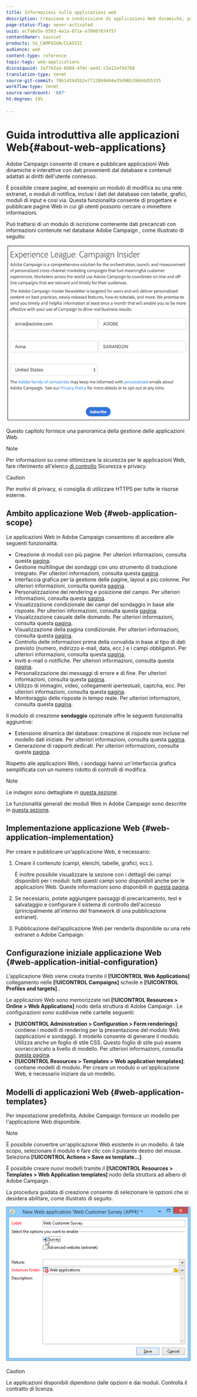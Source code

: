 ```yaml
---
title: Informazioni sulle applicazioni web
description: Creazione e condivisione di applicazioni Web dinamiche, pagine di destinazione e sondaggi.
page-status-flag: never-activated
uuid: acfa6e5e-b503-4a1a-871e-e70007874f57
contentOwner: sauviat
products: SG_CAMPAIGN/CLASSIC
audience: web
content-type: reference
topic-tags: web-applications
discoiquuid: 3af763ad-6b0d-4f4c-aed1-c5e12efd4760
translation-type: tm+mt
source-git-commit: 70b143445b2e77128b9404e35d96b39694d55335
workflow-type: tm+mt
source-wordcount: '687'
ht-degree: 19%

---
```



# Guida introduttiva alle applicazioni Web{#about-web-applications}

 Adobe Campaign consente di creare e pubblicare applicazioni Web dinamiche e interattive con dati provenienti dal database e contenuti adattati ai diritti dell&#39;utente connesso.

È possibile creare pagine, ad esempio un modulo di modifica su una rete extranet, o moduli di notifica, inclusi i dati del database con tabelle, grafici, moduli di input e così via. Questa funzionalità consente di progettare e pubblicare pagine Web in cui gli utenti possono cercare o immettere informazioni.

Può trattarsi di un modulo di iscrizione contenente dati precaricati con informazioni contenute nel database Adobe Campaign , come illustrato di seguito:

![](assets/webapp_form_sample.png)

Questo capitolo fornisce una panoramica della gestione delle applicazioni Web.

>[!NOTE]
>
>Per informazioni su come ottimizzare la sicurezza per le applicazioni Web, fare riferimento all&#39;elenco [di controllo](https://helpx.adobe.com/it/campaign/kb/acc-security.html) Sicurezza e privacy.

>[!CAUTION]
>
>Per motivi di privacy, si consiglia di utilizzare HTTPS per tutte le risorse esterne.

## Ambito applicazione Web {#web-application-scope}

Le applicazioni Web in  Adobe Campaign consentono di accedere alle seguenti funzionalità:

* Creazione di moduli con più pagine. Per ulteriori informazioni, consulta questa [pagina](../../web/using/about-web-forms.md).
* Gestione multilingue dei sondaggi con uno strumento di traduzione integrato. Per ulteriori informazioni, consulta questa [pagina](../../web/using/translating-a-web-application.md).
* Interfaccia grafica per la gestione delle pagine, layout a più colonne. Per ulteriori informazioni, consulta questa [pagina](../../web/using/designing-a-web-application.md).
* Personalizzazione del rendering e posizione del campo. Per ulteriori informazioni, consulta questa [pagina](../../web/using/editing-content.md#adding-personalization-content).
* Visualizzazione condizionale dei campi del sondaggio in base alle risposte. Per ulteriori informazioni, consulta questa [pagina](../../web/using/form-rendering.md#defining-fields-conditional-display).
* Visualizzazione casuale delle domande. Per ulteriori informazioni, consulta questa [pagina](../../web/using/building-a-survey.md#adding-questions).
* Visualizzazione della pagina condizionale. Per ulteriori informazioni, consulta questa [pagina](../../web/using/defining-web-forms-page-sequencing.md#conditional-page-display).
* Controllo delle informazioni prima della convalida in base al tipo di dati previsto (numero, indirizzo e-mail, data, ecc.) e i campi obbligatori. Per ulteriori informazioni, consulta questa [pagina](../../web/using/form-rendering.md#defining-control-settings).
* Inviti e-mail o notifiche. Per ulteriori informazioni, consulta questa [pagina](../../web/using/publishing-a-web-form.md#delivering-a-form-via-email).
* Personalizzazione dei messaggi di errore e di fine. Per ulteriori informazioni, consulta questa [pagina](../../web/using/defining-web-forms-properties.md#setting-up-an-error-page).
* Utilizzo di immagini, video, collegamenti ipertestuali, captcha, ecc. Per ulteriori informazioni, consulta questa [pagina](../../web/using/editing-content.md).
* Monitoraggio delle risposte in tempo reale. Per ulteriori informazioni, consulta questa [pagina](../../web/using/publish--track-and-use-collected-data.md#response-tracking).

Il modulo di creazione **sondaggio** opzionale offre le seguenti funzionalità aggiuntive:

* Estensione dinamica del database: creazione di risposte non incluse nel modello dati iniziale. Per ulteriori informazioni, consulta questa [pagina](../../web/using/managing-answers.md#storing-collected-answers).
* Generazione di rapporti dedicati. Per ulteriori informazioni, consulta questa [pagina](../../web/using/publish--track-and-use-collected-data.md#reports-on-surveys).

Rispetto alle applicazioni Web, i sondaggi hanno un&#39;interfaccia grafica semplificata con un numero ridotto di controlli di modifica.

>[!NOTE]
>
>Le indagini sono dettagliate in [questa sezione](../../web/using/about-surveys.md).
>
>Le funzionalità generali dei moduli Web in  Adobe Campaign sono descritte in [questa sezione](../../web/using/about-web-forms.md).

## Implementazione applicazione Web {#web-application-implementation}

Per creare e pubblicare un&#39;applicazione Web, è necessario:

1. Creare il contenuto (campi, elenchi, tabelle, grafici, ecc.).

   È inoltre possibile visualizzare la sezione con i dettagli dei campi disponibili per i moduli: tutti questi campi sono disponibili anche per le applicazioni Web. Queste informazioni sono disponibili in [questa pagina](../../web/using/adding-fields-to-a-web-form.md).

1. Se necessario, potete aggiungere passaggi di precaricamento, test e salvataggio e configurare il sistema di controllo dell&#39;accesso (principalmente all&#39;interno del framework di una pubblicazione extranet).
1. Pubblicazione dell’applicazione Web per renderla disponibile su una rete extranet o  Adobe Campaign.

## Configurazione iniziale applicazione Web {#web-application-initial-configuration}

L&#39;applicazione Web viene creata tramite il **[!UICONTROL Web Applications]** collegamento nelle **[!UICONTROL Campaigns]** schede e **[!UICONTROL Profiles and targets]** .

Le applicazioni Web sono memorizzate nel **[!UICONTROL Resources > Online > Web Applications]** nodo della struttura di Adobe Campaign . Le configurazioni sono suddivise nelle cartelle seguenti:

* **[!UICONTROL Administration > Configuration > Form renderings]**: contiene i modelli di rendering per la presentazione del modulo Web (applicazioni e sondaggi). Il modello consente di generare il modulo. Utilizza anche un foglio di stile CSS. Questo foglio di stile può essere sovraccaricato a livello di modello. Per ulteriori informazioni, consulta [questa pagina](../../web/using/form-rendering.md#selecting-the-form-rendering-template).
* **[!UICONTROL Resources > Templates > Web application templates]**: contiene modelli di modulo. Per creare un modulo o un&#39;applicazione Web, è necessario iniziare da un modello.

## Modelli di applicazioni Web {#web-application-templates}

Per impostazione predefinita,  Adobe Campaign fornisce un modello per l&#39;applicazione Web disponibile.

>[!NOTE]
>
>È possibile convertire un&#39;applicazione Web esistente in un modello. A tale scopo, selezionare il modulo e fare clic con il pulsante destro del mouse. Seleziona **[!UICONTROL Actions > Save as template...]**.

È possibile creare nuovi modelli tramite il **[!UICONTROL Resources > Templates > Web Application templates]** nodo della struttura ad albero di Adobe Campaign .

La procedura guidata di creazione consente di selezionare le opzioni che si desidera abilitare, come illustrato di seguito.

![](assets/webapp_create_template.png)

>[!CAUTION]
>
>Le applicazioni disponibili dipendono dalle opzioni e dai moduli. Controlla il contratto di licenza.

